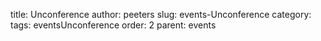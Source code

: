 title: Unconference
author: peeters
slug: events-Unconference
category:
tags: eventsUnconference
order: 2
parent: events
